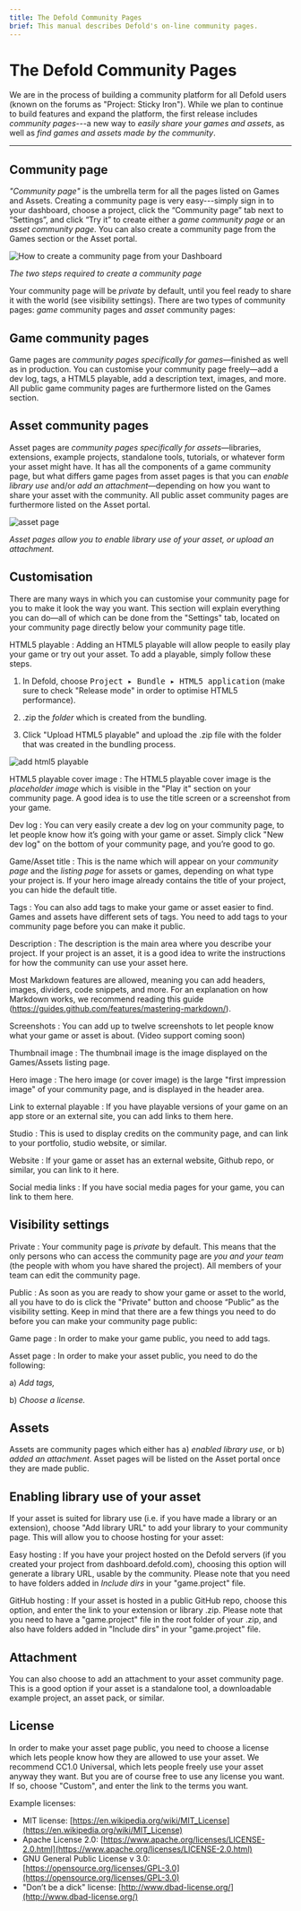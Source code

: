 ```yaml
---
title: The Defold Community Pages
brief: This manual describes Defold's on-line community pages.
---
```


# The Defold Community Pages

We are in the process of building a community platform for all Defold users (known on the forums as "Project: Sticky Iron"). While we plan to continue to build features and expand the platform, the first release includes *community pages*---a new way to *easily share your games and assets*, as well as *find games and assets made by the community*.

__________________

## Community page

*"Community page"* is the umbrella term for all the pages listed on Games and Assets. Creating a community page is very easy---simply sign in to your dashboard, choose a project, click the “Community page” tab next to “Settings”, and click “Try it” to create either a *game community page* or an *asset community page*. You can also create a community page from the Games section or the Asset portal.

![How to create a community page from your Dashboard](images/community/create_page.png)

*The two steps required to create a community page*

Your community page will be *private* by default, until you feel ready to share it with the world (see visibility settings). There are two types of community pages: *game* community pages and *asset* community pages:

## Game community pages

Game pages are *community pages specifically for games*—finished as well as in production. You can customise your community page freely—add a dev log, tags, a HTML5 playable, add a description text, images, and more. All public game community pages are furthermore listed on the Games section.

## Asset community pages

Asset pages are *community pages specifically for assets*—libraries, extensions, example projects, standalone tools, tutorials, or whatever form your asset might have. It has all the components of a game community page, but what differs game pages from asset pages is that you can *enable library use* and/or *add an attachment*—depending on how you want to share your asset with the community. All public asset community pages are furthermore listed on the Asset portal.

![asset page](images/community/asset_page.png)

*Asset pages allow you to enable library use of your asset, or upload an attachment.*

## Customisation

There are many ways in which you can customise your community page for you to make it look the way you want. This section will explain everything you can do—all of which can be done from the "Settings" tab, located on your community page directly below your community page title.

HTML5 playable
: Adding an HTML5 playable will allow people to easily play your game or try out your asset. To add a playable, simply follow these steps.

1) In Defold, choose <kbd>Project ▸ Bundle ▸ HTML5 application</kbd> (make sure to check "Release mode" in order to optimise HTML5 performance).

2) .zip the *folder* which is created from the bundling.

3) Click "Upload HTML5 playable" and upload the .zip file with the folder that was created in the bundling process.

![add html5 playable](images/community/upload_html5.png)

HTML5 playable cover image
: The HTML5 playable cover image is the *placeholder image* which is visible in the "Play it" section on your community page. A good idea is to use the title screen or a screenshot from your game.

Dev log
: You can very easily create a dev log on your community page, to let people know how it’s going with your game or asset. Simply click "New dev log" on the bottom of your community page, and you’re good to go.

Game/Asset title
: This is the name which will appear on your *community page* and the *listing page* for assets or games, depending on what type your project is. If your hero image already contains the title of your project, you can hide the default title.

Tags
: You can also add tags to make your game or asset easier to find. Games and assets have different sets of tags. You need to add tags to your community page before you can make it public.

Description
: The description is the main area where you describe your project. If your project is an asset, it is a good idea to write the instructions for how the community can use your asset here.

  Most Markdown features are allowed, meaning you can add headers, images, dividers, code snippets, and more. For an explanation on how Markdown works, we recommend reading this guide (https://guides.github.com/features/mastering-markdown/).

Screenshots
: You can add up to twelve screenshots to let people know what your game or asset is about. (Video support coming soon)

Thumbnail image
: The thumbnail image is the image displayed on the Games/Assets listing page.

Hero image
: The hero image (or cover image) is the large "first impression image" of your community page, and is displayed in the header area.

Link to external playable
: If you have playable versions of your game on an app store or an external site, you can add links to them here.

Studio
: This is used to display credits on the community page, and can link to your portfolio, studio website, or similar.

Website
: If your game or asset has an external website, Github repo, or similar, you can link to it here.

Social media links
: If you have social media pages for your game, you can link to them here.

## Visibility settings

Private
: Your community page is *private* by default. This means that the only persons who can access the community page are *you and your team* (the people with whom you have shared the project). All members of your team can edit the community page.

Public
: As soon as you are ready to show your game or asset to the world, all you have to do is click the "Private" button and choose “Public” as the visibility setting. Keep in mind that there are a few things you need to do before you can make your community page public:

Game page
: In order to make your game public, you need to add tags.

Asset page
: In order to make your asset public, you need to do the following:

  a) *Add tags,*

  b) *Choose a license.*

## Assets

Assets are community pages which either has a) *enabled library use*, or b) *added an attachment*. Asset pages will be listed on the Asset portal once they are made public.

## Enabling library use of your asset

If your asset is suited for library use (i.e. if you have made a library or an extension), choose "Add library URL" to add your library to your community page. This will allow you to choose hosting for your asset:

Easy hosting
: If you have your project hosted on the Defold servers (if you created your project from dashboard.defold.com), choosing this option will generate a library URL, usable by the community. Please note that you need to have folders added in *Include dirs* in your "game.project" file.

<!-- Note: It is very important for us that we can provide a stable hosting solution for people depending on assets hosted on Defold’s servers, which is why *it’s not possible to remove releases* hosted via Easy hosting, in order to never break dependencies to people using the library. However—this naturally does not prevent you from switching visibility setting back to "Private" (if you no longer want your asset to be public), or make new releases (if you find that there are bugs in your latest release)—*but projects which use your library or extension can always continue to do so.* If you are worried about breaking dependencies, it could be a good idea to locally download and store libraries and extensions you are using. -->

GitHub hosting
: If your asset is hosted in a public GitHub repo, choose this option, and enter the link to your extension or library .zip. Please note that you need to have a "game.project" file in the root folder of your .zip, and also have folders added in "Include dirs" in your "game.project" file.

## Attachment

You can also choose to add an attachment to your asset community page. This is a good option if your asset is a standalone tool, a downloadable example project, an asset pack, or similar.

## License

In order to make your asset page public, you need to choose a license which lets people know how they are allowed to use your asset. We recommend CC1.0 Universal, which lets people freely use your asset anyway they want. But you are of course free to use any license you want. If so, choose "Custom", and enter the link to the terms you want.

Example licenses:

* MIT license: [https://en.wikipedia.org/wiki/MIT_License](https://en.wikipedia.org/wiki/MIT_License)
* Apache License 2.0: [https://www.apache.org/licenses/LICENSE-2.0.html](https://www.apache.org/licenses/LICENSE-2.0.html)
* GNU General Public License v 3.0: [https://opensource.org/licenses/GPL-3.0](https://opensource.org/licenses/GPL-3.0)
* "Don’t be a dick" license: [http://www.dbad-license.org/](http://www.dbad-license.org/)
